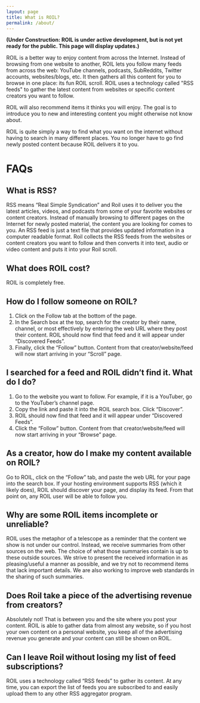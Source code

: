 ```yaml
---
layout: page
title: What is ROIL?
permalink: /about/
---
```


**(Under Construction: ROIL is under active development, but is not yet ready
for the public.  This page will display updates.)**

ROIL is a better way to enjoy content from across the Internet. Instead of browsing from one website to another, ROIL lets you follow many feeds from across the web: YouTube channels, podcasts, SubReddits, Twitter accounts, websites/blogs, etc.  It then gathers all this content for you to browse in one place: its fun ROIL scroll. ROIL uses a technology called "RSS feeds" to gather the latest content from websites or specific content creators you want to follow.

ROIL will also recommend items it thinks you will enjoy. The goal is to introduce you to new and interesting content you might otherwise not know about.

ROIL is quite simply a way to find what you want on the internet without having to search in many different places. You no longer have to go find newly posted content because ROIL delivers it to you.

# FAQs

## What is RSS?

RSS means “Real Simple Syndication”  and Roil uses it to deliver you the latest articles, videos, and podcasts from some of your favorite websites or content creators. Instead of manually browsing to different pages on the Internet for newly posted material, the content you are looking for comes to you. An RSS feed is just a text file that provides updated information in a computer readable format. Roil collects the RSS feeds from the websites or content creators you want to follow and then converts it into text, audio or video content and puts it into your Roil scroll.

## What does ROIL cost?

ROIL is completely free.

## How do I follow someone on ROIL?

1. Click on the Follow tab at the bottom of the page.
2. In the Search box at the top, search for the creator by their name, channel, or most effectively by entering the web URL where they post their content. ROIL should now find that feed and it will appear under “Discovered Feeds”.
3. Finally, click the “Follow” button. Content from that creator/website/feed will now start arriving in your “Scroll” page.

## I searched for a feed and ROIL didn’t find it. What do I do?

1. Go to the website you want to follow. For example, if it is a YouTuber, go to the YouTuber’s channel page.
2. Copy the link and paste it into the ROIL search box. Click “Discover”.
3. ROIL should now find that feed and it will appear under “Discovered Feeds”.
4. Click the “Follow” button. Content from that creator/website/feed will now start arriving in your “Browse” page.

## As a creator, how do I make my content available on ROIL?

Go to ROIL, click on the “Follow” tab, and paste the web URL for your page into the search box.  If your hosting environment supports RSS (which it likely does), ROIL should discover your page, and display its feed.  From that point on, any ROIL user will be able to follow you.

## Why are some ROIL items incomplete or unreliable?

ROIL uses the metaphor of a telescope as a reminder that the content we show is not under our control.  Instead, we receive summaries from other sources on the web.  The choice of what those summaries contain is up to these outside sources.  We strive to present the received information in as pleasing/useful a manner as possible, and we try not to recommend items that lack important details.  We are also working to improve web standards in the sharing of such summaries.

## Does Roil take a piece of the advertising revenue from creators?

Absolutely not! That is between you and the site where you post your content. ROIL is able to gather data from almost any website, so if you host your own content on a personal website, you keep all of the advertising revenue you generate and your content can still be shown on ROIL.

## Can I leave Roil without losing my list of feed subscriptions?

ROIL uses a technology called “RSS feeds” to gather its content. At any time, you can export the list of feeds you are subscribed to and easily upload them to any other RSS aggregator program.

